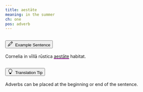 ```yaml
---
title: aestāte
meaning: in the summer
ch: one
pos: adverb
---
```

<div class="accordion caro-accordion" id="accordionExample">
    <div class="accordion-item">
          <h2 class="accordion-header">
            <button class="accordion-button collapsed" type="button" data-bs-toggle="collapse" data-bs-target="#collapseOne" aria-expanded="false" aria-controls="collapseOne">
              <svg xmlns="http://www.w3.org/2000/svg" width="16" height="16" fill="currentColor" class="bi bi-pencil" viewBox="0 0 16 16"><path d="M12.146.146a.5.5 0 0 1 .708 0l3 3a.5.5 0 0 1 0 .708l-10 10a.5.5 0 0 1-.168.11l-5 2a.5.5 0 0 1-.65-.65l2-5a.5.5 0 0 1 .11-.168zM11.207 2.5 13.5 4.793 14.793 3.5 12.5 1.207zm1.586 3L10.5 3.207 4 9.707V10h.5a.5.5 0 0 1 .5.5v.5h.5a.5.5 0 0 1 .5.5v.5h.293zm-9.761 5.175-.106.106-1.528 3.821 3.821-1.528.106-.106A.5.5 0 0 1 5 12.5V12h-.5a.5.5 0 0 1-.5-.5V11h-.5a.5.5 0 0 1-.468-.325"/>
</svg>&#160; Example Sentence
            </button>
          </h2>
          <div id="collapseOne" class="accordion-collapse collapse">
            <div class="accordion-body">
              Cornelia 
              <a data-bs-toggle="tooltip" data-bs-title="in">in</a> 
                <a data-bs-toggle="tooltip" data-bs-title="house">vīllā</a> 
                <a data-bs-toggle="tooltip" data-bs-title="country">rūstica</a>
                <span style="text-decoration: underline purple 2px;"> <a data-bs-toggle="tooltip" data-bs-title="in the summer">aestāte</a></span>
                <a data-bs-toggle="tooltip" data-bs-title="lives">habitat.</a>
            </div>
          </div>
        </div>
      <div class="accordion-item">
          <h2 class="accordion-header">
            <button class="accordion-button collapsed" type="button" data-bs-toggle="collapse" data-bs-target="#collapseTwo" aria-expanded="false" aria-controls="collapseOne">
              <svg xmlns="http://www.w3.org/2000/svg" width="16" height="16" fill="currentColor" class="bi bi-lightbulb" viewBox="0 0 16 16"><path d="M2 6a6 6 0 1 1 10.174 4.31c-.203.196-.359.4-.453.619l-.762 1.769A.5.5 0 0 1 10.5 13a.5.5 0 0 1 0 1 .5.5 0 0 1 0 1l-.224.447a1 1 0 0 1-.894.553H6.618a1 1 0 0 1-.894-.553L5.5 15a.5.5 0 0 1 0-1 .5.5 0 0 1 0-1 .5.5 0 0 1-.46-.302l-.761-1.77a2 2 0 0 0-.453-.618A5.98 5.98 0 0 1 2 6m6-5a5 5 0 0 0-3.479 8.592c.263.254.514.564.676.941L5.83 12h4.342l.632-1.467c.162-.377.413-.687.676-.941A5 5 0 0 0 8 1"/>
</svg>         &#160;Translation Tip
            </button>
          </h2>
          <div id="collapseTwo" class="accordion-collapse collapse">
            <div class="accordion-body">
              Adverbs can be placed at the beginning or end of the sentence.
            </div>
          </div>
        </div>
        <!--<div class="accordion-item">
          <h2 class="accordion-header">
            <button class="accordion-button collapsed" type="button" data-bs-toggle="collapse" data-bs-target="#collapseTwo" aria-expanded="false" aria-controls="collapseOne">
              <svg height="18" width="18" version="1.1" id="Capa_1" xmlns="http://www.w3.org/2000/svg" xmlns:xlink="http://www.w3.org/1999/xlink" 
	 viewBox="0 0 312.106 312.106" xml:space="preserve">
<g>
	<g>
		<polygon style="fill:#00FFFF;" points="25.784,151.402 25.784,151.402 25.784,151.402 		"/>
		<path d="M310.126,122.761c-4.373-15.342-16.194-33.858-35.131-55.034c-29.5-31.77-65.974-47.721-119.206-47.721
			c-48.887,0-92.327,16.76-121.486,47.478c-47.824,50.153-35.192,80.48-23.752,91.435c1.573,1.506,3.289,2.844,5.108,4.006v28.203
			c0,27.477,14.925,53.126,42.025,72.226c26.303,18.538,61.145,28.747,98.104,28.747c36.959,0,71.8-10.209,98.104-28.747
			c27.101-19.1,42.026-44.75,42.026-72.226v-27.692c0.022-0.012,0.04-0.019,0.063-0.031c3.968-2.099,7.443-5.013,10.051-8.428
			C310.441,149.2,314.731,138.922,310.126,122.761z M155.789,277.1c-67.098,0-122.021-36.475-124.996-82.079
			c2.607,8.145,7.434,16.192,18.359,21.584c0.145,0.072,0.293,0.139,0.442,0.201c17.139,7.116,28.854-0.096,38.269-5.891
			c7.738-4.763,12.832-7.59,19.719-5.874c0.218,0.055,0.438,0.1,0.661,0.134c4.094,0.639,5.562,5.626,7.936,16.852
			c3.31,15.649,8.311,39.299,39.295,40.653c0.108,0.005,0.55,0.004,0.662-0.001c31.856-1.422,36.564-25.239,39.68-40.999
			c2.347-11.871,3.765-15.919,7.534-16.501c0.228-0.035,0.452-0.08,0.676-0.136c6.887-1.721,11.98,1.11,19.717,5.874
			c9.416,5.798,21.133,13.01,38.277,5.892c0.15-0.063,0.297-0.129,0.442-0.201c10.948-5.401,15.797-14.191,18.394-22.864
			C278.834,239.944,223.512,277.1,155.789,277.1z M296.422,141.248c-1.898,8.054-10.323,10.051-10.571,10.142
			c-13.139,4.066-15.326,16.914-17.082,27.273c-2.067,12.197-3.965,19.955-12.729,24.389c-9.457,3.842-15.182,0.789-24.433-4.905
			c-7.89-4.856-17.689-10.892-30.894-7.732c-14.493,2.454-17.329,16.808-19.612,28.359c-3.415,17.275-6.475,27.945-25.303,28.907
			c-18.143-0.917-21.305-11.545-24.943-28.755c-2.456-11.612-5.507-26.042-19.955-28.514c-13.201-3.164-23.01,2.873-30.899,7.732
			c-9.25,5.694-14.972,8.745-24.427,4.903c-9.105-4.591-10.806-11.75-12.811-23.002c-1.729-9.707-3.884-21.773-15.956-28.166
			c-0.045-0.025-9.045-3.262-10.77-12.45c-1.532-8.161-0.196-26.885,31.824-61.814c0.033-0.036,0.062-0.077,0.094-0.114
			c0.02-0.021,0.041-0.039,0.06-0.062c22.544-26.172,63.84-42.431,107.774-42.431c48.604,0,86.778,14.947,107.494,42.089
			c0.048,0.063,0.102,0.116,0.151,0.176c0.075,0.093,0.143,0.187,0.224,0.276c2.155,2.407,25.404,34.833,5.093,54.991
			c-15.639,15.52-49.045,26.818-90.018,29.569c-37.443,2.513-74.296-2.605-91.693-12.74c-18.096-10.542-28.061-24.116-28.061-38.223
			C58.98,97.04,68.945,83.466,87.04,72.926c31.766-18.508,83.453-18.508,115.221,0c10.717,6.243,16.619,14.102,16.619,22.128
			c0,8.027-5.902,15.886-16.619,22.128c-19.246,11.215-51.77,11.217-71.021-0.001c-5.907-3.44-9.296-7.752-9.296-11.828
			s3.388-8.387,9.296-11.827c11.297-6.584,31.673-8.183,42.03-0.466c2.095,1.561,3.351,3.675,3.199,5.387
			c-0.104,1.162-0.951,2.15-2.523,2.935c-3.507,1.754-13.461,2.739-16.063-2.253c-1.914-3.676-6.445-5.103-10.116-3.187
			c-3.674,1.913-5.101,6.442-3.186,10.116c7.125,13.68,25.851,13.85,36.074,8.739c6.267-3.133,10.187-8.611,10.755-15.029
			c0.619-6.99-2.813-13.995-9.18-18.738c-16.089-11.984-42.914-9.572-58.542-0.467c-10.798,6.289-16.745,15.092-16.745,24.788
			c0,9.697,5.947,18.502,16.746,24.791c24.148,14.069,61.978,14.071,86.122,0c15.521-9.041,24.068-21.502,24.068-35.089
			s-8.548-26.048-24.068-35.089c-17.525-10.21-40.667-15.833-65.162-15.833s-47.636,5.623-65.16,15.833
			C56.591,73.304,43.98,91.48,43.979,111.144c0,19.666,12.61,37.844,35.51,51.185c16.771,9.771,46.98,15.418,80.262,15.418
			c6.569,0,13.259-0.221,19.987-0.673c45.22-3.036,81.575-15.449,99.744-34.056c5.828-5.968,11.246-14.003,13.225-24.225
			C297.782,130.127,297.388,137.147,296.422,141.248z"/>
	</g>
</g>
</svg>         &#160; Synonym
            </button>
          </h2>
          <div id="collapseTwo" class="accordion-collapse collapse">
            <div class="accordion-body">
              Adverbs can be placed at the beginning or end of the sentence.
            </div>
          </div>
        </div>
      </div>-->





      